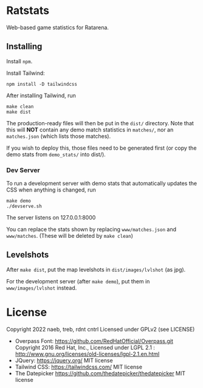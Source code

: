 # Ratstats

Web-based game statistics for Ratarena.

## Installing

Install `npm`.

Install Tailwind:

    npm install -D tailwindcss


After installing Tailwind, run

    make clean
    make dist

The production-ready files will then be put in the `dist/` directory. Note that
this will **NOT** contain any demo match statistics in `matches/`, nor an
`matches.json` (which lists those matches).

If you wish to deploy this, those files need to be generated first (or copy the
demo stats from `demo_stats/` into dist/).

### Dev Server

To run a development server with demo stats that automatically updates the CSS
when anything is changed, run

    make demo
    ./devserve.sh

The server listens on 127.0.0.1:8000

You can replace the stats shown by replacing `www/matches.json` and `www/matches`.
(These will be deleted by `make clean`)

## Levelshots

After `make dist`, put the map levelshots in `dist/images/lvlshot` (as jpg).

For the development server (after `make demo`), put them in `www/images/lvlshot` instead.

# License

Copyright 2022 naeb, treb, rdnt cntrl
Licensed under GPLv2 (see LICENSE)

- Overpass Font:
  https://github.com/RedHatOfficial/Overpass.git
  Copyright 2016 Red Hat, Inc.,
  Licensed under LGPL 2.1 : http://www.gnu.org/licenses/old-licenses/lgpl-2.1.en.html
- JQuery:
  https://jquery.org/
  MIT license
- Tailwind CSS:
  https://tailwindcss.com/
  MIT license
- The Datepicker
  https://github.com/thedatepicker/thedatepicker
  MIT license

